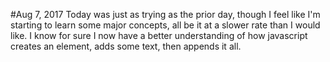 #Aug 7, 2017
Today was just as trying as the prior day, though I feel like I'm starting to learn some major concepts, all be it at a slower rate than I would like. I know for sure I now have a better understanding of how javascript creates an element, adds some text, then appends it all.  
